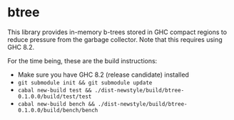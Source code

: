 btree
=====

This library provides in-memory b-trees stored in GHC compact regions
to reduce pressure from the garbage collector. Note that this requires
using GHC 8.2.

For the time being, these are the build instructions:

- Make sure you have GHC 8.2 (release candidate) installed
- `git submodule init && git submodule update`
- `cabal new-build test && ./dist-newstyle/build/btree-0.1.0.0/build/test/test`
- `cabal new-build bench && ./dist-newstyle/build/btree-0.1.0.0/build/bench/bench`

